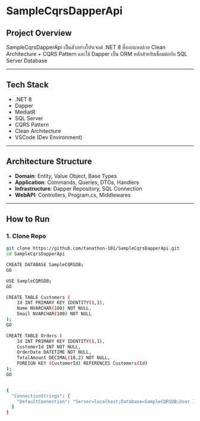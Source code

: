 # SampleCqrsDapperApi

## Project Overview

SampleCqrsDapperApi เป็นตัวอย่างโปรเจกต์ .NET 8 ที่ออกแบบด้วย Clean Architecture + CQRS Pattern และใช้ Dapper เป็น ORM หลักสำหรับเชื่อมต่อกับ SQL Server Database

---

## Tech Stack

- .NET 8
- Dapper
- MediatR
- SQL Server
- CQRS Pattern
- Clean Architecture
- VSCode (Dev Environment)

---

## Architecture Structure

- **Domain**: Entity, Value Object, Base Types
- **Application**: Commands, Queries, DTOs, Handlers
- **Infrastructure**: Dapper Repository, SQL Connection
- **WebAPI**: Controllers, Program.cs, Middlewares

---

## How to Run

### 1. Clone Repo

```bash
git clone https://github.com/tanathon-101/SampleCqrsDapperApi.git
cd SampleCqrsDapperApi

CREATE DATABASE SampleCQRSDB;
GO

USE SampleCQRSDB;
GO

CREATE TABLE Customers (
    Id INT PRIMARY KEY IDENTITY(1,1),
    Name NVARCHAR(100) NOT NULL,
    Email NVARCHAR(100) NOT NULL
);
GO

CREATE TABLE Orders (
    Id INT PRIMARY KEY IDENTITY(1,1),
    CustomerId INT NOT NULL,
    OrderDate DATETIME NOT NULL,
    TotalAmount DECIMAL(18,2) NOT NULL,
    FOREIGN KEY (CustomerId) REFERENCES Customers(Id)
);
GO


{
  "ConnectionStrings": {
    "DefaultConnection": "Server=localhost;Database=SampleCQRSDB;User Id=sa;Password=YourStrongPassword123;TrustServerCertificate=True;"
  }
}

